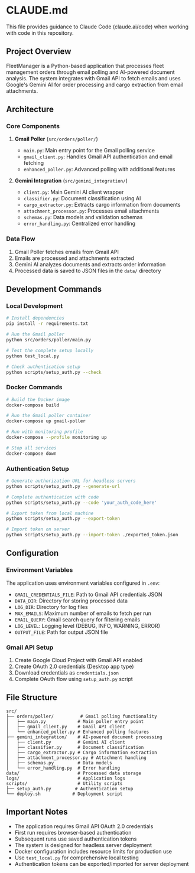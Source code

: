 # CLAUDE.md

This file provides guidance to Claude Code (claude.ai/code) when working with code in this repository.

## Project Overview

FleetManager is a Python-based application that processes fleet management orders through email polling and AI-powered document analysis. The system integrates with Gmail API to fetch emails and uses Google's Gemini AI for order processing and cargo extraction from email attachments.

## Architecture

### Core Components

1. **Gmail Poller** (`src/orders/poller/`)
   - `main.py`: Main entry point for the Gmail polling service
   - `gmail_client.py`: Handles Gmail API authentication and email fetching
   - `enhanced_poller.py`: Advanced polling with additional features

2. **Gemini Integration** (`src/gemini_integration/`)
   - `client.py`: Main Gemini AI client wrapper
   - `classifier.py`: Document classification using AI
   - `cargo_extractor.py`: Extracts cargo information from documents
   - `attachment_processor.py`: Processes email attachments
   - `schemas.py`: Data models and validation schemas
   - `error_handling.py`: Centralized error handling

### Data Flow

1. Gmail Poller fetches emails from Gmail API
2. Emails are processed and attachments extracted
3. Gemini AI analyzes documents and extracts order information
4. Processed data is saved to JSON files in the `data/` directory

## Development Commands

### Local Development

```bash
# Install dependencies
pip install -r requirements.txt

# Run the Gmail poller
python src/orders/poller/main.py

# Test the complete setup locally
python test_local.py

# Check authentication setup
python scripts/setup_auth.py --check
```

### Docker Commands

```bash
# Build the Docker image
docker-compose build

# Run the Gmail poller container
docker-compose up gmail-poller

# Run with monitoring profile
docker-compose --profile monitoring up

# Stop all services
docker-compose down
```

### Authentication Setup

```bash
# Generate authorization URL for headless servers
python scripts/setup_auth.py --generate-url

# Complete authentication with code
python scripts/setup_auth.py --code 'your_auth_code_here'

# Export token from local machine
python scripts/setup_auth.py --export-token

# Import token on server
python scripts/setup_auth.py --import-token ./exported_token.json
```

## Configuration

### Environment Variables

The application uses environment variables configured in `.env`:

- `GMAIL_CREDENTIALS_FILE`: Path to Gmail API credentials JSON
- `DATA_DIR`: Directory for storing processed data
- `LOG_DIR`: Directory for log files
- `MAX_EMAILS`: Maximum number of emails to fetch per run
- `EMAIL_QUERY`: Gmail search query for filtering emails
- `LOG_LEVEL`: Logging level (DEBUG, INFO, WARNING, ERROR)
- `OUTPUT_FILE`: Path for output JSON file

### Gmail API Setup

1. Create Google Cloud Project with Gmail API enabled
2. Create OAuth 2.0 credentials (Desktop app type)
3. Download credentials as `credentials.json`
4. Complete OAuth flow using `setup_auth.py` script

## File Structure

```
src/
├── orders/poller/          # Gmail polling functionality
│   ├── main.py            # Main poller entry point
│   ├── gmail_client.py    # Gmail API client
│   └── enhanced_poller.py # Enhanced polling features
├── gemini_integration/    # AI-powered document processing
│   ├── client.py          # Gemini AI client
│   ├── classifier.py      # Document classification
│   ├── cargo_extractor.py # Cargo information extraction
│   ├── attachment_processor.py # Attachment handling
│   ├── schemas.py         # Data models
│   └── error_handling.py  # Error handling
data/                      # Processed data storage
logs/                      # Application logs
scripts/                   # Utility scripts
├── setup_auth.py         # Authentication setup
└── deploy.sh            # Deployment script
```

## Important Notes

- The application requires Gmail API OAuth 2.0 credentials
- First run requires browser-based authentication
- Subsequent runs use saved authentication tokens
- The system is designed for headless server deployment
- Docker configuration includes resource limits for production use
- Use `test_local.py` for comprehensive local testing
- Authentication tokens can be exported/imported for server deployment